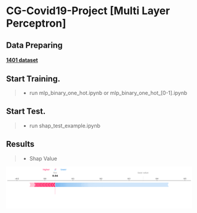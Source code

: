 # CG-Covid19-Project [Multi Layer Perceptron]

## Data Preparing
#### <a href='https://MyQNAP.quickconnect.to/d/s/p0i7nqDHw2vNssB4QI8cRnaDSgUVvpNW/H6lok3r4Cz3gbSqMFC8yKoke1y5TrpXz-bbxgKbZQlQk'> 1401 dataset</a>

## Start Training.
> * run mlp_binary_one_hot.ipynb or mlp_binary_one_hot_[0-1].ipynb

## Start Test.
> * run shap_test_example.ipynb

##  Results
>* Shap Value
<p>
<img src='https://github.com/IlikeBB/CG-Covid19-Project/blob/main/mlp_gene_experiment/scratch2.png'></p>
